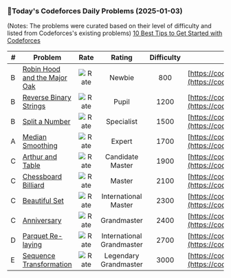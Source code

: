 ### 🌟Today's Codeforces Daily Problems (2025-01-03)
(Notes: The problems were curated based on their level of difficulty and listed from Codeforces's existing problems)
[10 Best Tips to Get Started with Codeforces](https://github.com/ika9810/Codeforces-Daily-Problems/blob/main/10%20Best%20Tips%20to%20Get%20Started%20with%20Codeforces.md)

| # | Problem | Rate| Rating | Difficulty | Contest |
|---| ----- | :--------: | :----------: | :----------: | ---------- |
|B|[Robin Hood and the Major Oak](https://codeforces.com/contest/2014/problem/B)|![Rate](https://img.shields.io/badge/Newbie-800-lightgrey)|Newbie|800|[https://codeforces.com/contest/2014](https://codeforces.com/contest/2014)|
|B|[Reverse Binary Strings](https://codeforces.com/contest/1437/problem/B)|![Rate](https://img.shields.io/badge/Pupil-1200-brightgreen)|Pupil|1200|[https://codeforces.com/contest/1437](https://codeforces.com/contest/1437)|
|B|[Split a Number](https://codeforces.com/contest/1181/problem/B)|![Rate](https://img.shields.io/badge/Specialist-1500-9cf)|Specialist|1500|[https://codeforces.com/contest/1181](https://codeforces.com/contest/1181)|
|A|[Median Smoothing](https://codeforces.com/contest/590/problem/A)|![Rate](https://img.shields.io/badge/Expert-1700-blue)|Expert|1700|[https://codeforces.com/contest/590](https://codeforces.com/contest/590)|
|C|[Arthur and Table](https://codeforces.com/contest/557/problem/C)|![Rate](https://img.shields.io/badge/Candidate%20Master-1900-blueviolet)|Candidate Master|1900|[https://codeforces.com/contest/557](https://codeforces.com/contest/557)|
|C|[Chessboard Billiard](https://codeforces.com/contest/74/problem/C)|![Rate](https://img.shields.io/badge/Master-2100-orange)|Master|2100|[https://codeforces.com/contest/74](https://codeforces.com/contest/74)|
|C|[Beautiful Set](https://codeforces.com/contest/364/problem/C)|![Rate](https://img.shields.io/badge/International%20Master-2300-orange)|International Master|2300|[https://codeforces.com/contest/364](https://codeforces.com/contest/364)|
|C|[Anniversary](https://codeforces.com/contest/226/problem/C)|![Rate](https://img.shields.io/badge/Grandmaster-2400-red)|Grandmaster|2400|[https://codeforces.com/contest/226](https://codeforces.com/contest/226)|
|D|[Parquet Re-laying](https://codeforces.com/contest/778/problem/D)|![Rate](https://img.shields.io/badge/International%20Grandmaster-2700-red)|International Grandmaster|2700|[https://codeforces.com/contest/778](https://codeforces.com/contest/778)|
|E|[Sequence Transformation](https://codeforces.com/contest/280/problem/E)|![Rate](https://img.shields.io/badge/Legendary%20Grandmaster-3000-red)|Legendary Grandmaster|3000|[https://codeforces.com/contest/280](https://codeforces.com/contest/280)|
